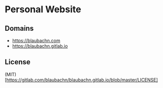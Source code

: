 # Personal Website

## Domains

* https://blaubachn.com
* https://blaubachn.gitlab.io

## License

(MIT)[https://gitlab.com/blaubachn/blaubachn.gitlab.io/blob/master/LICENSE]